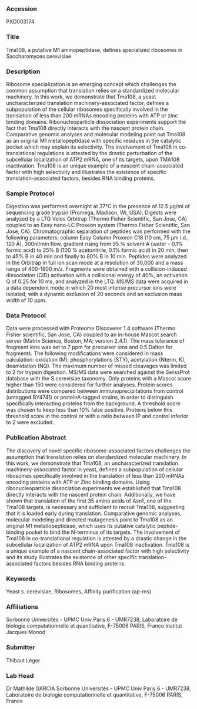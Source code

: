### Accession
PXD003174

### Title
Tma108, a putative M1 aminopeptidase, defines specialized ribosomes in Saccharomyces cerevisiae

### Description
Ribosome specialization is an emerging concept which challenges the common assumption that translation relies on a standardized molecular machinery. In this work, we demonstrate that Tma108, a yeast uncharacterized translation machinery-associated factor, defines a subpopulation of the cellular ribosomes specifically involved in the translation of less than 200 mRNAs encoding proteins with ATP or zinc binding domains. Ribonucleoparticle dissociation experiments support the fact that Tma108 directly interacts with the nascent protein chain. Comparative genomic analyses and molecular modeling point out Tma108 as an original M1 metallopeptidase with specific residues in the catalytic pocket which may explain its selectivity. The involvement of Tma108 in co-translational regulations is attested by the drastic perturbation of the subcellular localization of ATP2 mRNA, one of its targets, upon TMA108 inactivation. Tma108 is an unique example of a nascent chain-associated factor with high selectivity and illustrates the existence of specific translation-associated factors, besides RNA binding proteins.

### Sample Protocol
Digestion was performed overnight at 37°C in the presence of 12.5 µg/ml of sequencing grade trypsin (Promega, Madison, Wi, USA). Digests were analyzed by a LTQ Velos Orbitrap (Thermo Fisher Scientific, San Jose, CA) coupled to an Easy nano-LC Proxeon system (Thermo Fisher Scientific, San Jose, CA). Chromatographic separation of peptides was performed with the following parameters: column Easy Column Proxeon C18 (10 cm, 75 µm i.d., 120 Å), 300nl/min flow, gradient rising from 95 % solvent A (water - 0.1% formic acid) to 25% B (100 % acetonitrile, 0.1% formic acid) in 20 min, then to 45% B in 40 min and finally to 80% B in 10 min. Peptides were analyzed in the Orbitrap in full ion scan mode at a resolution of 30,000 and a mass range of 400-1800 m/z. Fragments were obtained with a collision-induced dissociation (CID) activation with a collisional energy of 40%, an activation Q of 0.25 for 10 ms, and analyzed in the LTQ. MS/MS data were acquired in a data dependent mode in which 20 most intense precursor ions were isolated, with a dynamic exclusion of 20 seconds and an exclusion mass width of 10 ppm.

### Data Protocol
Data were processed with Proteome Discoverer 1.4 software (Thermo Fisher scientific, San Jose, CA) coupled to an in-house Mascot search server (Matrix Science, Boston, MA; version 2.4.1). The mass tolerance of fragment ions was set to 7 ppm for precursor ions and 0.5 Dalton for fragments. The following modifications were considered in mass calculation: oxidation (M), phosphorylations (STY), acetylation (Nterm, K), deamidation (NQ). The maximum number of missed cleavages was limited to 2 for trypsin digestion. MS/MS data were searched against the SwissProt database with the S.cerevisiae taxonomy. Only proteins with a Mascot score higher than 150 were considered for further analyses. Protein scores distributions were compared between immunoprecipitations from control (untagged BY4741) or proteinA-tagged strains, in order to distinguish specifically interacting proteins from the background. A threshold score was chosen to keep less than 10% false positive. Proteins below this threshold score in the control or with a ratio between IP and control inferior to 2 were excluded.

### Publication Abstract
The discovery of novel specific ribosome-associated factors challenges the assumption that translation relies on standardized molecular machinery. In this work, we demonstrate that Tma108, an uncharacterized translation machinery-associated factor in yeast, defines a subpopulation of cellular ribosomes specifically involved in the translation of less than 200 mRNAs encoding proteins with ATP or Zinc binding domains. Using ribonucleoparticle dissociation experiments we established that Tma108 directly interacts with the nascent protein chain. Additionally, we have shown that translation of the first 35 amino acids of Asn1, one of the Tma108 targets, is necessary and sufficient to recruit Tma108, suggesting that it is loaded early during translation. Comparative genomic analyses, molecular modeling and directed mutagenesis point to Tma108 as an original M1 metallopeptidase, which uses its putative catalytic peptide-binding pocket to bind the N-terminus of its targets. The involvement of Tma108 in co-translational regulation is attested by a drastic change in the subcellular localization of ATP2 mRNA upon Tma108 inactivation. Tma108 is a unique example of a nascent chain-associated factor with high selectivity and its study illustrates the existence of other specific translation-associated factors besides RNA binding proteins.

### Keywords
Yeast s. cerevisiae, Ribosomes, Affinity purification (ap-ms)

### Affiliations
Sorbonne Universités - UPMC Univ Paris 6 - UMR7238, Laboratoire de biologie computationnelle et quantitative, F-75006 PARIS, France
Institut Jacques Monod

### Submitter
Thibaut Léger

### Lab Head
Dr Mathilde GARCIA
Sorbonne Universités - UPMC Univ Paris 6 - UMR7238, Laboratoire de biologie computationnelle et quantitative, F-75006 PARIS, France


